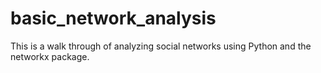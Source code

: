# basic_network_analysis
This is a walk through of analyzing social networks using Python and the networkx package.
